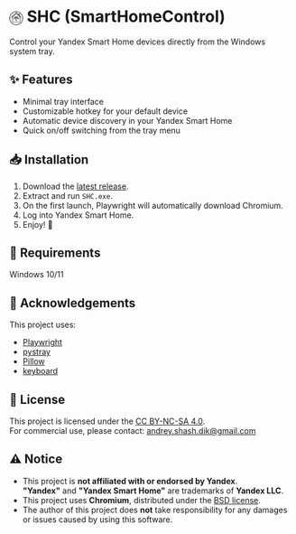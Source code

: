 # <img src="assets/icon.png" alt="App Icon" width="24" style="vertical-align: middle;"> SHC (SmartHomeControl)
Control your Yandex Smart Home devices directly from the Windows system tray.

## ✨ Features
- Minimal tray interface  
- Customizable hotkey for your default device  
- Automatic device discovery in your Yandex Smart Home  
- Quick on/off switching from the tray menu  

## 📥 Installation
1. Download the [latest release](https://github.com/The-Real-Duke/SmartHomeControl/releases).  
2. Extract and run `SHC.exe`.  
3. On the first launch, Playwright will automatically download Chromium.  
4. Log into Yandex Smart Home.  
5. Enjoy! 🎉

## 🔧 Requirements
Windows 10/11

## 🙏 Acknowledgements
This project uses:  
- [Playwright](https://playwright.dev/)  
- [pystray](https://github.com/moses-palmer/pystray)  
- [Pillow](https://python-pillow.org/)  
- [keyboard](https://github.com/boppreh/keyboard)  

## 📜 License
This project is licensed under the [CC BY-NC-SA 4.0](LICENSE).  
For commercial use, please contact: andrey.shash.dik@gmail.com  

## ⚠️ Notice
- This project is **not affiliated with or endorsed by Yandex**.  
  **"Yandex"** and **"Yandex Smart Home"** are trademarks of **Yandex LLC**.  
- This project uses **Chromium**, distributed under the [BSD license](https://chromium.googlesource.com/chromium/src/+/main/LICENSE).  
- The author of this project does **not** take responsibility for any damages or issues caused by using this software.  
